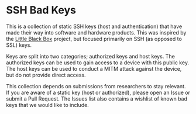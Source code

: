 # SSH Bad Keys

This is a collection of static SSH keys (host and authentication) that have made their way into software and hardware products. This was inspired by the [Little Black Box](https://code.google.com/p/littleblackbox/) project, but focused primarily on SSH (as opposed to SSL) keys.

Keys are split into two categories; authorized keys and host keys. The authorized keys can be used to gain access to a device with this public key. The host keys can be used to conduct a MITM attack against the device, but do not provide direct access.

This collection depends on submissions from researchers to stay relevant. If you are aware of a static key (host or authorized), please open an Issue or submit a Pull Request. The Issues list also contains a wishlist of known bad keys that we would like to include.




